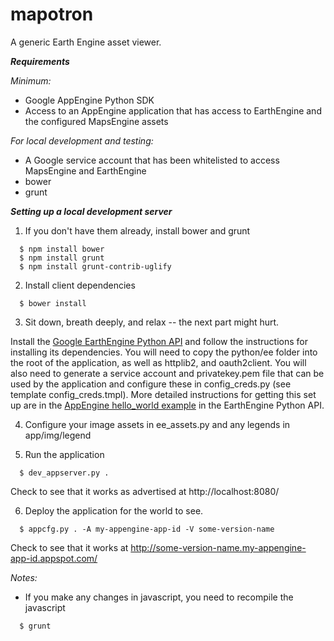 mapotron
========

A generic Earth Engine asset viewer.

***Requirements***

_Minimum:_  
* Google AppEngine Python SDK
* Access to an AppEngine application that has access to EarthEngine and the configured MapsEngine assets

_For local development and testing:_
* A Google service account that has been whitelisted to access MapsEngine and EarthEngine
* bower
* grunt

***Setting up a local development server***

1. If you don't have them already, install bower and grunt

  ```
    $ npm install bower
    $ npm install grunt
    $ npm install grunt-contrib-uglify
  ```

2. Install client dependencies

  ```
    $ bower install
  ```

3. Sit down, breath deeply, and relax -- the next part might hurt.  
  
  Install the [Google EarthEngine Python API](https://code.google.com/p/earthengine-api/)
  and follow the instructions for installing its dependencies. You will need to copy the
  python/ee folder into the root of the application, as well as httplib2, and oauth2client.
  You will also need to generate a service account and privatekey.pem file that can
  be used by the application and configure these in config_creds.py
  (see template config_creds.tmpl). More detailed instructions for getting this set up are
  in the [AppEngine hello_world example](https://code.google.com/p/earthengine-api/source/browse/python/examples/AppEngine/hello_world/README.txt)  in the EarthEngine Python API.
  

4. Configure your image assets in ee_assets.py and any legends in app/img/legend

5. Run the application
  
  ```
    $ dev_appserver.py .
  ```
  
  Check to see that it works as advertised at http://localhost:8080/

6. Deploy the application for the world to see.

  ```
    $ appcfg.py . -A my-appengine-app-id -V some-version-name
  ```

  Check to see that it works at http://some-version-name.my-appengine-app-id.appspot.com/

_Notes:_

  * If you make any changes in javascript, you need to recompile the javascript
  
  ```
    $ grunt
  ```
